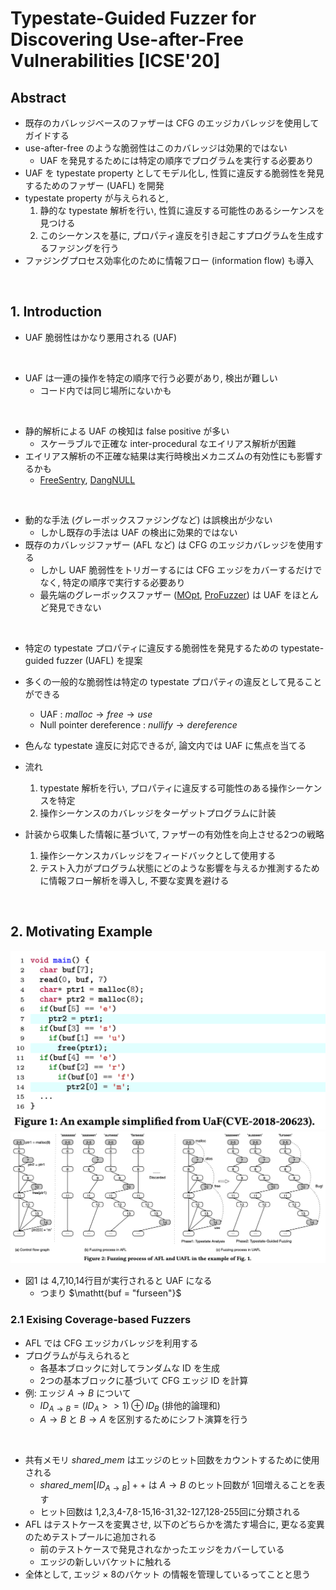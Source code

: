 # Typestate-Guided Fuzzer for Discovering Use-after-Free Vulnerabilities [ICSE'20]

## Abstract

- 既存のカバレッジベースのファザーは CFG のエッジカバレッジを使用してガイドする
- use-after-free のような脆弱性はこのカバレッジは効果的ではない
  - UAF を発見するためには特定の順序でプログラムを実行する必要あり
- UAF を typestate property としてモデル化し, 性質に違反する脆弱性を発見するためのファザー (UAFL) を開発
- typestate property が与えられると, 
  1. 静的な typestate 解析を行い, 性質に違反する可能性のあるシーケンスを見つける
  2. このシーケンスを基に, プロパティ違反を引き起こすプログラムを生成するファジングを行う
- ファジングプロセス効率化のために情報フロー (information flow) も導入

<br/>

## 1. Introduction

- UAF 脆弱性はかなり悪用される (UAF)
<br/>

- UAF は一連の操作を特定の順序で行う必要があり, 検出が難しい
  - コード内では同じ場所にないかも

<br/>

- 静的解析による UAF の検知は false positive が多い
  - スケーラブルで正確な inter-procedural なエイリアス解析が困難
- エイリアス解析の不正確な結果は実行時検出メカニズムの有効性にも影響するかも
  - [FreeSentry](https://www.talosintelligence.com/freesentry), [DangNULL](https://wenke.gtisc.gatech.edu/papers/dangnull.pdf)

<br/>

- 動的な手法 (グレーボックスファジングなど) は誤検出が少ない
  - しかし既存の手法は UAF の検出に効果的ではない
- 既存のカバレッジファザー (AFL など) は CFG のエッジカバレッジを使用する
  - しかし UAF 脆弱性をトリガーするには CFG エッジをカバーするだけでなく, 特定の順序で実行する必要あり
  - 最先端のグレーボックスファザー ([MOpt](https://www.usenix.org/conference/usenixsecurity19/presentation/lyu), [ProFuzzer](https://ieeexplore.ieee.org/document/8835384)) は UAF をほとんど発見できない

<br/>

- 特定の typestate プロパティに違反する脆弱性を発見するための typestate-guided fuzzer (UAFL) を提案
- 多くの一般的な脆弱性は特定の typestate プロパティの違反として見ることができる
  - UAF : $malloc \to free \to use$
  - Null pointer dereference : $nullify \to dereference$
- 色んな typestate 違反に対応できるが, 論文内では UAF に焦点を当てる

- 流れ
  1. typestate 解析を行い, プロパティに違反する可能性のある操作シーケンスを特定
  2. 操作シーケンスのカバレッジをターゲットプログラムに計装
- 計装から収集した情報に基づいて, ファザーの有効性を向上させる2つの戦略
  1. 操作シーケンスカバレッジをフィードバックとして使用する
  2. テスト入力がプログラム状態にどのような影響を与えるか推測するために情報フロー解析を導入し, 不要な変異を避ける

<br/>

## 2. Motivating Example

<img src="./images/figure1.png" class="img-60" />

<img src="./images/figure2.png" class="img-100" />

- 図1 は 4,7,10,14行目が実行されると UAF になる
  - つまり $\mathtt{buf = "furseen"}$ 

### 2.1 Exising Coverage-based Fuzzers

- AFL では CFG エッジカバレッジを利用する
- プログラムが与えられると
  - 各基本ブロックに対してランダムな ID を生成
  - 2つの基本ブロックに基づいて CFG エッジ ID を計算
- 例: エッジ $A \to B$ について
  - $ID_{A \to B } = (ID_A >> 1) \oplus ID_B$ (排他的論理和)
  - $A \to B$ と $B \to A$ を区別するためにシフト演算を行う
<br/>

- 共有メモリ $shared\_ mem$ はエッジのヒット回数をカウントするために使用される
  - $shared\_ mem[ID_{A \to B}]++$ は $A \to B$ のヒット回数が 1回増えることを表す
  - ヒット回数は 1,2,3,4-7,8-15,16-31,32-127,128-255回に分類される
- AFL はテストケースを変異させ, 以下のどちらかを満たす場合に, 更なる変異のためテストプールに追加される
  - 前のテストケースで発見されなかったエッジをカバーしている
  - エッジの新しいバケットに触れる
- 全体として, エッジ $\times$ 8のバケット の情報を管理しているってことと思う